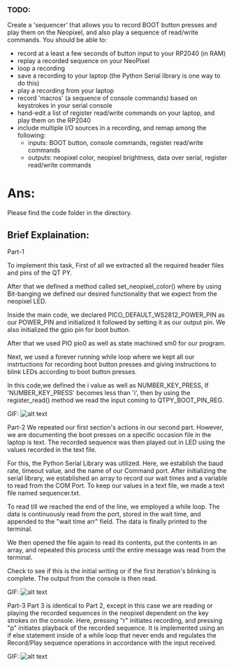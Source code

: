 ### TODO:

Create a 'sequencer' that allows you to record BOOT button presses and play them on the Neopixel, and also play a sequence of read/write commands. You should be able to:
- record at a least a few seconds of button input to your RP2040 (in RAM)
- replay a recorded sequence on your NeoPixel
- loop a recording
- save a recording to your laptop (the Python Serial library is one way to do this)
- play a recording from your laptop
- record 'macros' (a sequence of console commands) based on keystrokes in your serial console
- hand-edit a list of register read/write commands on your laptop, and play them on the RP2040
- include multiple I/O sources in a recording, and remap among the following:
    - inputs: BOOT button, console commands, register read/write commands
    - outputs: neopixel color, neopixel brightness, data over serial, register read/write commands

# Ans:
Please find the code folder in the directory.
## Brief Explaination:
Part-1

To implement this task, First of all we extracted all the required header files and pins of the QT PY.

After that we defined a method called set_neopixel_color() where by using Bit-banging we defined our desired functionality that we expect from the neopixel LED.

Inside the main code, we declared PICO_DEFAULT_WS2812_POWER_PIN as our POWER_PIN and initialized it followed by setting it as our output pin. We also initialized the gpio pin for boot button.

After that we used PIO pio0 as well as state machined sm0 for our program.

Next, we used a forever running while loop where we kept all our instrtuctions for recording boot button presses and giving instructions to blink LEDs according to boot button presses.

In this code,we defined the i value as well as NUMBER_KEY_PRESS, If 'NUMBER_KEY_PRESS' becomes less than 'i', then by using the register_read() method we read the input coming to QTPY_BOOT_PIN_REG.

GIF:
![alt text](https://github.com/satyajeetburla/ese519-2022-lab2-2B/blob/main/lab/03_sequencer/Part-1/sequencer1%2000_00_00-00_00_30.gif)<br />


Part-2
We repeated our first section's actions in our second part. However, we are documenting the boot presses on a specific occasion file in the laptop is text. The recorded sequence was then played out in LED using the values recorded in the text file.

For this, the Python Serial Library was utilized. Here, we establish the baud rate, timeout value, and the name of our Command port. After initializing the serial library, we established an array to record our wait times and a variable to read from the COM Port. To keep our values in a text file, we made a text file named sequencer.txt.

To read till we reached the end of the line, we employed a while loop. The data is continuously read from the port, stored in the wait time, and appended to the "wait time arr" field. The data is finally printed to the terminal.

We then opened the file again to read its contents, put the contents in an array, and repeated this process until the entire message was read from the terminal.

Check to see if this is the initial writing or if the first iteration's blinking is complete. The output from the console is then read.

GIF:
![alt text](https://github.com/satyajeetburla/ese519-2022-lab2-2B/blob/main/lab/03_sequencer/Part-2/sequencer2%2000_00_00-00_00_30.gif)<br />

Part-3
Part 3 is identical to Part 2, except in this case we are reading or playing the recorded sequences in the neopixel dependent on the key strokes on the console.
Here, pressing "r" initiates recording, and pressing "p" initiates playback of the recorded sequence. It is implemented using an if else statement inside of a while loop that never ends and regulates the Record/Play sequence operations in accordance with the input received.

GIF:
![alt text](https://github.com/satyajeetburla/ese519-2022-lab2-2B/blob/main/lab/03_sequencer/Part-3/sequencer3%2000_00_00-00_00_30.gif)<br />
